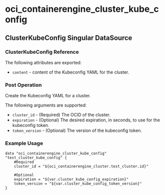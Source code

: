 # oci_containerengine_cluster_kube_config

## ClusterKubeConfig Singular DataSource

### ClusterKubeConfig Reference

The following attributes are exported:

* `content` - content of the Kubeconfig YAML for the cluster.



### Post Operation
Create the Kubeconfig YAML for a cluster.

The following arguments are supported:

* `cluster_id` - (Required) The OCID of the cluster.
* `expiration` - (Optional) The desired expiration, in seconds, to use for the kubeconfig token.
* `token_version` - (Optional) The version of the kubeconfig token.


### Example Usage

```hcl
data "oci_containerengine_cluster_kube_config" "test_cluster_kube_config" {
	#Required
	cluster_id = "${oci_containerengine_cluster.test_cluster.id}"

	#Optional
	expiration = "${var.cluster_kube_config_expiration}"
	token_version = "${var.cluster_kube_config_token_version}"
}
```
